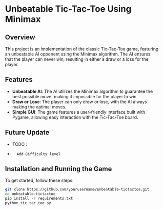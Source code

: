 # Unbeatable Tic-Tac-Toe Using Minimax

## Overview
This project is an implementation of the classic Tic-Tac-Toe game, featuring an unbeatable AI opponent using the Minimax algorithm. The AI ensures that the player can never win, resulting in either a draw or a loss for the player.

## Features
- **Unbeatable AI**: The AI utilizes the Minimax algorithm to guarantee the best possible move, making it impossible for the player to win.
- **Draw or Lose**: The player can only draw or lose, with the AI always making the optimal moves.
- **Simple GUI**: The game features a user-friendly interface built with Pygame, allowing easy interaction with the Tic-Tac-Toe board.

## Future Update
- TODO : 
-       Add Difficulty level
  
## Installation and Running the Game

To get started, follow these steps:

```bash
git clone https://github.com/yourusername/unbeatable-tictactoe.git
cd unbeatable-tictactoe
pip install -r requirements.txt
python tic_tac_toe.py




